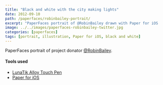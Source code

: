 ```yaml
---
title: "Black and white with the city making lights"
date: 2012-09-10
path: /paperfaces/robinbailey-portrait/
excerpt: "PaperFaces portrait of @RobinBailey drawn with Paper for iOS on an iPad."
image: ../../images/paperfaces-robinbailey-twitter.jpg
categories: [paperfaces]
tags: [portrait, illustration, Paper for iOS, black and white]
---
```


PaperFaces portrait of project donator [@RobinBailey](https://twitter.com/RobinBailey).

#### Tools used

- [LunaTik Alloy Touch Pen](https://www.amazon.com/gp/product/B00821TR7G/ref=as_li_ss_tl?ie=UTF8&tag=mademist-20&linkCode=as2&camp=1789&creative=390957&creativeASIN=B00821TR7G)
- [Paper for iOS](https://paper.bywetransfer.com/)
